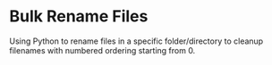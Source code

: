 # Bulk Rename Files
Using Python to rename files in a specific folder/directory to cleanup filenames with numbered ordering starting from 0.
